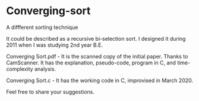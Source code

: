 # Converging-sort
A diffferent sorting technique

It could be described as a recursive bi-selection sort. I designed it during 2011 when I was studying 2nd year B.E.

Converging Sort.pdf - It is the scanned copy of the initial paper. Thanks to CamScanner.
It has the explanation, pseudo-code, program in C, and time-complexity analysis.

Converging Sort.c - It has the working code in C, improvised in March 2020.

Feel free to share your suggestions.
